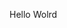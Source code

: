 Hello Wolrd



















































































































































































































































































































































































































































































































































































































































































































































































































































































































































































































































































































































































































































































































































































































































































































































































































